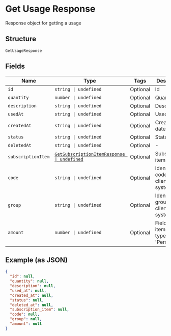 
# Get Usage Response

Response object for getting a usage

## Structure

`GetUsageResponse`

## Fields

| Name | Type | Tags | Description |
|  --- | --- | --- | --- |
| `id` | `string \| undefined` | Optional | Id |
| `quantity` | `number \| undefined` | Optional | Quantity |
| `description` | `string \| undefined` | Optional | Description |
| `usedAt` | `string \| undefined` | Optional | Used at |
| `createdAt` | `string \| undefined` | Optional | Creation date |
| `status` | `string \| undefined` | Optional | Status |
| `deletedAt` | `string \| undefined` | Optional | - |
| `subscriptionItem` | [`GetSubscriptionItemResponse \| undefined`](../../doc/models/get-subscription-item-response.md) | Optional | Subscription item |
| `code` | `string \| undefined` | Optional | Identification code in the client system |
| `group` | `string \| undefined` | Optional | Identification group in the client system |
| `amount` | `number \| undefined` | Optional | Field used in item scheme type 'Percent' |

## Example (as JSON)

```json
{
  "id": null,
  "quantity": null,
  "description": null,
  "used_at": null,
  "created_at": null,
  "status": null,
  "deleted_at": null,
  "subscription_item": null,
  "code": null,
  "group": null,
  "amount": null
}
```

